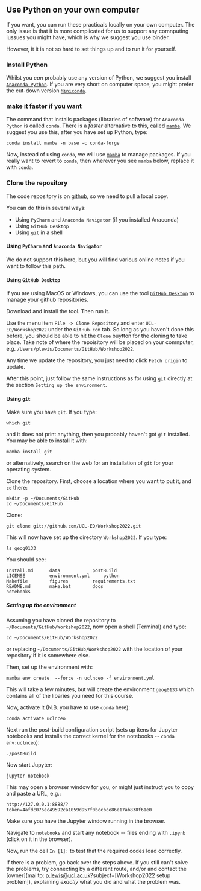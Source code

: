 
## Use Python on your own computer

If you want, you can run these practicals locally on your own computer. The only issue is that it is more complicated for us to support any comnputing iussues you might have, which is why we suggest you use binder.

However, it it is not so hard to set things up and to run  it for yourself.

### Install Python

Whilst you *can* probably use any version of Python, we suggest you install [`Anaconda Python`](https://docs.anaconda.com/anaconda/install/). If you are very short on computer space, you might prefer the cut-down version [`Miniconda`](https://docs.conda.io/projects/continuumio-conda/en/latest/user-guide/install/macos.html).

### make it faster if you want

The command that installs packages (libraries of software) for `Anaconda Python` is called `conda`. There is a *faster* alternative to this, called [`mamba`](https://github.com/mamba-org/mamba). We suggest you use this, after you have set up Python, type:
    
    conda install mamba -n base -c conda-forge
    
Now, instead of using `conda`, we will use [`mamba`](https://github.com/mamba-org/mamba) to manage packages. If you really want to revert to `conda`, then wherever you see `mamba` below, replace it with `conda`.

### Clone the repository

The code repository is on [github](https://github.com/UCL-EO/Workshop2022), so we need to pull a local copy. 

You can do this in several ways:

* Using `PyCharm` and `Anaconda Navigator` (if you installed Anaconda)
* Using `GitHub Desktop`
* Using `git` in a shell

####  Using `PyCharm` and `Anaconda Navigator`

We do not support this here, but you will find various online notes if you want to follow this path.


#### Using `GitHub Desktop`

If you are using MacOS or Windows, you can use the tool [`GitHub Desktop`](https://desktop.github.com) to manage your github repositories. 

Download and install the tool. Then run it.

Use the menu item `File -> Clone Repository` and enter `UCL-EO/Workshop2022` under the `GitHub.com` tab. So long as you haven't done this before, you should be able to hit the `Clone` buytton for the cloning to take place. Take note of where the repoisitory will be placed on your comnputer, e.g. `/Users/plewis/Documents/GitHub/Workshop2022`.

Any time we update the repository, you just need to click `Fetch origin` to update.

After this point, just follow the same instructions as for using `git` directly at the section `Setting up the environment`.

#### Using `git`

Make sure you have `git`. If you type:


    which git


and it does not print anything, then you probably haven't got `git` installed. You may be able to install it with:

    mamba install git

or alternatively, search on the web for an installation of `git` for your operating system.

Clone  the repository. First, choose a location where you want to put it, and `cd` there:

    mkdir -p ~/Documents/GitHub
    cd ~/Documents/GitHub

Clone:

    git clone git://github.com/UCL-EO/Workshop2022.git

This will now have set up the directory `Workshop2022`. If you type:

    ls geog0133

You should see:

    Install.md		data			postBuild
    LICENSE			environment.yml		python
    Makefile		figures			requirements.txt
    README.md		make.bat		docs
    notebooks


##### Setting up the environment

Assuming you have cloned the repository to `~/Documents/GitHub/Workshop2022`, now open a shell (Terminal) and type:

    cd ~/Documents/GitHub/Workshop2022

or replacing `~/Documents/GitHub/Workshop2022` with the location of your repository if it is somewhere else.

Then, set up the environment with:

    mamba env create  --force -n uclnceo -f environment.yml

This will take a few minutes, but will create the environment `geog0133` which contains all of the libaries you need for this course.

Now, activate it (N.B. you have to use `conda` here):

    conda activate uclnceo
  
Next run the post-build configuration script (sets up itens for Jupyter notebooks and installs the correct kernel for the notebooks -- `conda env:uclnceo`):

    ./postBuild 

Now start Jupyter:

    jupyter notebook

This may open a browser window for you, or might just instruct you to copy and paste a URL, e.g.:

    http://127.0.0.1:8888/?token=4afdc076ec49592ca1059d957f0bccbce86e17ab838f61e0


Make sure you have the Jupyter window running in the browser.

Navigate to `notebooks` and start any notebook -- files ending with `.ipynb` (click on it in the browser).

Now, run the cell `In [1]:` to test that the required codes load correctly.

If there is a problem, go back over the steps above. If you still can't solve the problems, try connecting by a different route, and/or and contact the [owner](mailto: p.lewis@ucl.ac.uk?subject=[Workshop2022 setup problem]), explaining *exactly* what you did and what the problem was.


